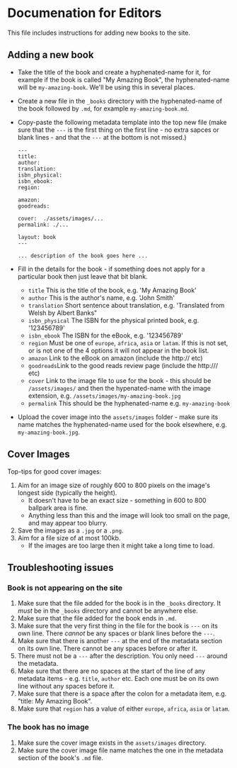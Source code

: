 # Documenation for Editors
This file includes instructions for adding new books to the site.

## Adding a new book

* Take the title of the book and create a hyphenated-name for it, for example if the book is called "My Amazing Book", the hyphenated-name will be `my-amazing-book`. We'll be using this in several places.
* Create a new file in the `_books` directory with the hyphenated-name of the book followed by `.md`, for example `my-amazing-book.md`.
* Copy-paste the following metadata template into the top new file (make sure that the `---` is the first thing on the first line - no extra sapces or blank lines - and that the `---` at the bottom is not missed.)

  ```
  ---
  title: 
  author: 
  translation: 
  isbn_physical: 
  isbn_ebook: 
  region: 

  amazon: 
  goodreads: 

  cover:  ./assets/images/...
  permalink: ./...

  layout: book
  ---
  
  ... description of the book goes here ...
  ```

* Fill in the details for the book - if something does not apply for a particular book then just leave that bit blank.
  - `title` This is the title of the book, e.g. 'My Amazing Book'
  - `author` This is the author's name, e.g. 'John Smith'
  - `translation` Short sentence about translation, e.g. 'Translated from Welsh by Albert Banks"
  - `isbn_physical` The ISBN for the physical printed book, e.g. '123456789'
  - `isbn_ebook` The ISBN for the eBook, e.g. '123456789'
  - `region` Must be one of `europe`, `africa`, `asia` or `latam`.  If this is not set, or is not one of the 4 options it will not appear in the book list.
  - `amazon` Link to the eBook on amazon (include the http:// etc)
  - `goodreads`Link to the good reads review page (include the http:/// etc)
  - `cover` Link to the image file to use for the book - this should be `/assets/images/` and then the hypenated-name with the image extension, e.g. `/assets/images/my-amazing-book.jpg`
  - `permalink` This should be the hyphenated-name e.g. `my-amazing-book`
* Upload the cover image into the `assets/images` folder - make sure its name matches the hyphenated-name used for the book elsewhere, e.g. `my-amazing-book.jpg`.

## Cover Images

Top-tips for good cover images:
 
1. Aim for an image size of roughly 600 to 800 pixels on the image's longest side (typically the height).
   * It doesn't have to be an exact size - something in 600 to 800 ballpark area is fine.
   * Anything less than this and the image will look too small on the page, and may appear too blurry.
1. Save the images as a `.jpg` or a `.png`.
1. Aim for a file size of at most 100kb.
   * If the images are too large then it might take a long time to load.


## Troubleshooting issues

### Book is not appearing on the site

1. Make sure that the file added for the book is in the `_books` directory.  It *must* be in the `_books` directory and cannot be anywhere else.
1. Make sure that the file added for the book ends in `.md`.
1. Make sure that the very first thing in the file for the book is `---` on its own line.  There *cannot* be any spaces or blank lines before the `---`.
1. Make sure that there is another `---` at the end of the metadata section on its own line. There cannot be any spaces before or after it.
1. There must not be a `---` after the description. You only need `---` around the metadata.
1. Make sure that there are no spaces at the start of the line of any metadata items - e.g. `title`, `author` etc.  Each one must be on its own line without any spaces before it.
1. Make sure that there is a space after the colon for a metadata item, e.g. "title: My Amazing Book".
1. Make sure that `region` has a value of either `europe`, `africa`, `asia` or `latam`.

### The book has no image

1. Make sure the cover image exists in the `assets/images` directory.
1. Make sure the cover image file name matches the one in the metadata section of the book's `.md` file.
